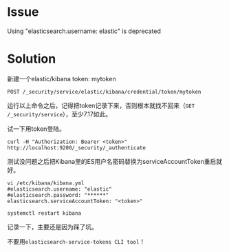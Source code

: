 # Issue
Using "elasticsearch.username: elastic" is deprecated

# Solution
新建一个elastic/kibana token: mytoken
```
POST /_security/service/elastic/kibana/credential/token/mytoken
```
运行以上命令之后，记得把token记录下来，否则根本就找不回来（`GET /_security/service`），至少7.17如此。

试一下用token登陆。
```
curl -H "Authorization: Bearer <token>" http://localhost:9200/_security/_authenticate
```

测试没问题之后把Kibana里的ES用户名密码替换为serviceAccountToken重启就好。
```
vi /etc/kibana/kibana.yml
#elasticsearch.username: "elastic"
#elasticsearch.password: "******"
elasticsearch.serviceAccountToken: "<token>"

systemctl restart kibana
```

记录一下，主要还是因为踩了坑。

不要用`elasticsearch-service-tokens CLI tool`！
